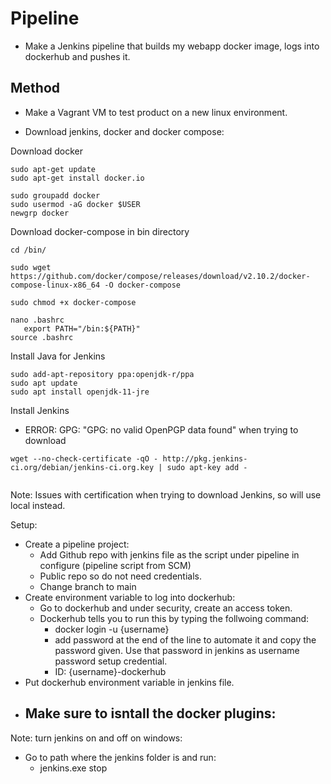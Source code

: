 # Pipeline

- Make a Jenkins pipeline that builds my webapp docker image, logs into dockerhub and pushes it.

## Method

- Make a Vagrant VM to test product on a new linux environment.

- Download jenkins, docker and docker compose:

Download docker
```
sudo apt-get update
sudo apt-get install docker.io

sudo groupadd docker
sudo usermod -aG docker $USER
newgrp docker
```

Download docker-compose in bin directory
```
cd /bin/

sudo wget https://github.com/docker/compose/releases/download/v2.10.2/docker-compose-linux-x86_64 -O docker-compose

sudo chmod +x docker-compose

nano .bashrc
   export PATH="/bin:${PATH}"
source .bashrc
```

Install Java for Jenkins
```
sudo add-apt-repository ppa:openjdk-r/ppa
sudo apt update
sudo apt install openjdk-11-jre
```

Install Jenkins

- ERROR: GPG: "GPG: no valid OpenPGP data found" when trying to download
```
wget --no-check-certificate -qO - http://pkg.jenkins-ci.org/debian/jenkins-ci.org.key | sudo apt-key add -


```

Note: Issues with certification when trying to download Jenkins, so will use local instead.

Setup:


- Create a pipeline project:
    - Add Github repo with jenkins file as the script under pipeline in configure (pipeline script from SCM)
    - Public repo so do not need credentials.
    - Change branch to main
- Create environment variable to log into dockerhub:
    - Go to dockerhub and under security, create an access token.
    - Dockerhub tells you to run this by typing the follwoing command:
        - docker login -u {username}
        - add password at the end of the line to automate it and copy the password given. Use that password in jenkins as username password setup credential.
        - ID: {username}-dockerhub
- Put dockerhub environment variable in jenkins file.
- Make sure to isntall the docker plugins:
    - 


Note: turn jenkins on and off on windows:
- Go to path where the jenkins folder is and run:
    - jenkins.exe stop